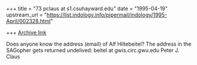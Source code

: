 +++
title = "73 pclaus at s1.csuhayward.edu"
date = "1995-04-19"
upstream_url = "https://list.indology.info/pipermail/indology/1995-April/002328.html"

+++
[Archive link](https://list.indology.info/pipermail/indology/1995-April/002328.html)

Does anyone know the address (email) of Alf Hiltebeitel? The
address in the SAGopher gets returned undelived: 
beitel at gwis.circ.gwu.edu 
Peter J. Claus





